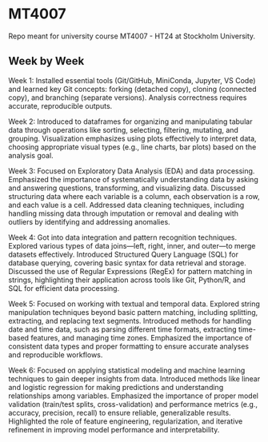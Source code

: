 # MT4007
Repo meant for university course MT4007 - HT24 at Stockholm University. 

## Week by Week
Week 1: Installed essential tools (Git/GitHub, MiniConda, Jupyter, VS Code) and learned key Git concepts: forking (detached copy), cloning (connected copy), and branching (separate versions). Analysis correctness requires accurate, reproducible outputs.

Week 2: Introduced to dataframes for organizing and manipulating tabular data through operations like sorting, selecting, filtering, mutating, and grouping. Visualization emphasizes using plots effectively to interpret data, choosing appropriate visual types (e.g., line charts, bar plots) based on the analysis goal.

Week 3: Focused on Exploratory Data Analysis (EDA) and data processing. Emphasized the importance of systematically understanding data by asking and answering questions, transforming, and visualizing data. Discussed structuring data where each variable is a column, each observation is a row, and each value is a cell. Addressed data cleaning techniques, including handling missing data through imputation or removal and dealing with outliers by identifying and addressing anomalies.

Week 4: Got into data integration and pattern recognition techniques. Explored various types of data joins—left, right, inner, and outer—to merge datasets effectively. Introduced Structured Query Language (SQL) for database querying, covering basic syntax for data retrieval and storage. Discussed the use of Regular Expressions (RegEx) for pattern matching in strings, highlighting their application across tools like Git, Python/R, and SQL for efficient data processing.

Week 5: Focused on working with textual and temporal data. Explored string manipulation techniques beyond basic pattern matching, including splitting, extracting, and replacing text segments. Introduced methods for handling date and time data, such as parsing different time formats, extracting time-based features, and managing time zones. Emphasized the importance of consistent data types and proper formatting to ensure accurate analyses and reproducible workflows.

Week 6: Focused on applying statistical modeling and machine learning techniques to gain deeper insights from data. Introduced methods like linear and logistic regression for making predictions and understanding relationships among variables. Emphasized the importance of proper model validation (train/test splits, cross-validation) and performance metrics (e.g., accuracy, precision, recall) to ensure reliable, generalizable results. Highlighted the role of feature engineering, regularization, and iterative refinement in improving model performance and interpretability.
